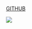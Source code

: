 [GITHUB](https://github.com/iochenlei/blog/blob/master/week%202%20-%20HTML%26CSS-optional.html)

![](https://s3.cn-north-1.amazonaws.com.cn/tws-upload/images/1550041320145-adbcc6b8-1b64-469f-982f-d537794b87a9.jpg)
